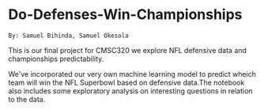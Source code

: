 # Do-Defenses-Win-Championships
` By: Samuel Bihinda, Samuel Okesola  `

This is our final project for CMSC320 we explore NFL defensive data and championships predictability.

We've incorporated our very own machine learning model to predict wheich team will win the NFL Superbowl based on defensive data.The notebook also includes some exploratory analysis on interesting questions in relation to the data.
